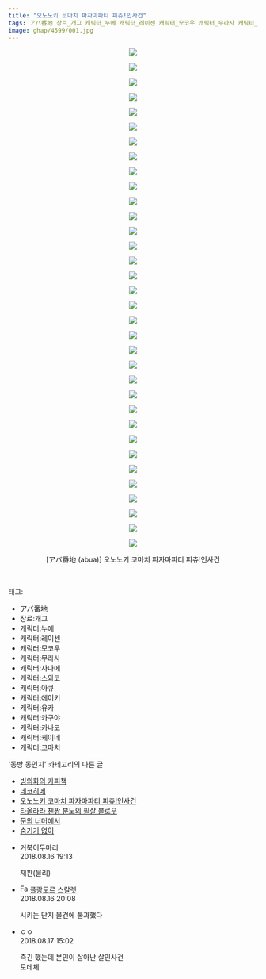 ```yaml
---
title: "오노노키 코마치 파자마파티 피츄!인사건"
tags: アバ番地 장르_개그 캐릭터_누에 캐릭터_레이센 캐릭터_모코우 캐릭터_무라사 캐릭터_사나에 캐릭터_스와코 캐릭터_아큐 캐릭터_에이키 캐릭터_유카 캐릭터_카구야 캐릭터_카나코 캐릭터_케이네 캐릭터_코마치 abua 동방_동인지
image: ghap/4599/001.jpg
---
```

<div class="article">
<p style="text-align: center; clear: none; float: none;"><img src="{{ site.nasurl }}/ghap/4599/001.jpg"/></p>
<p style="text-align: center; clear: none; float: none;"><img src="{{ site.nasurl }}/ghap/4599/002.jpg"/></p>
<p style="text-align: center; clear: none; float: none;"><img src="{{ site.nasurl }}/ghap/4599/003.jpg"/></p>
<p style="text-align: center; clear: none; float: none;"><img src="{{ site.nasurl }}/ghap/4599/004.jpg"/></p>
<p style="text-align: center; clear: none; float: none;"><img src="{{ site.nasurl }}/ghap/4599/005.jpg"/></p>
<p style="text-align: center; clear: none; float: none;"><img src="{{ site.nasurl }}/ghap/4599/006.jpg"/></p>
<p style="text-align: center; clear: none; float: none;"><img src="{{ site.nasurl }}/ghap/4599/007.jpg"/></p>
<p style="text-align: center; clear: none; float: none;"><img src="{{ site.nasurl }}/ghap/4599/008.jpg"/></p>
<p style="text-align: center; clear: none; float: none;"><img src="{{ site.nasurl }}/ghap/4599/009.jpg"/></p>
<p style="text-align: center; clear: none; float: none;"><img src="{{ site.nasurl }}/ghap/4599/010.jpg"/></p>
<p style="text-align: center; clear: none; float: none;"><img src="{{ site.nasurl }}/ghap/4599/011.jpg"/></p>
<p style="text-align: center; clear: none; float: none;"><img src="{{ site.nasurl }}/ghap/4599/012.jpg"/></p>
<p style="text-align: center; clear: none; float: none;"><img src="{{ site.nasurl }}/ghap/4599/013.jpg"/></p>
<p style="text-align: center; clear: none; float: none;"><img src="{{ site.nasurl }}/ghap/4599/014.jpg"/></p>
<p style="text-align: center; clear: none; float: none;"><img src="{{ site.nasurl }}/ghap/4599/015.jpg"/></p>
<p style="text-align: center; clear: none; float: none;"><img src="{{ site.nasurl }}/ghap/4599/016.jpg"/></p>
<p style="text-align: center; clear: none; float: none;"><img src="{{ site.nasurl }}/ghap/4599/017.jpg"/></p>
<p style="text-align: center; clear: none; float: none;"><img src="{{ site.nasurl }}/ghap/4599/018.jpg"/></p>
<p style="text-align: center; clear: none; float: none;"><img src="{{ site.nasurl }}/ghap/4599/019.jpg"/></p>
<p style="text-align: center; clear: none; float: none;"><img src="{{ site.nasurl }}/ghap/4599/020.jpg"/></p>
<p style="text-align: center; clear: none; float: none;"><img src="{{ site.nasurl }}/ghap/4599/021.jpg"/></p>
<p style="text-align: center; clear: none; float: none;"><img src="{{ site.nasurl }}/ghap/4599/022.jpg"/></p>
<p style="text-align: center; clear: none; float: none;"><img src="{{ site.nasurl }}/ghap/4599/023.jpg"/></p>
<p style="text-align: center; clear: none; float: none;"><img src="{{ site.nasurl }}/ghap/4599/024.jpg"/></p>
<p style="text-align: center; clear: none; float: none;"><img src="{{ site.nasurl }}/ghap/4599/025.jpg"/></p>
<p style="text-align: center; clear: none; float: none;"><img src="{{ site.nasurl }}/ghap/4599/026.jpg"/></p>
<p style="text-align: center; clear: none; float: none;"><img src="{{ site.nasurl }}/ghap/4599/027.jpg"/></p>
<p style="text-align: center; clear: none; float: none;"><img src="{{ site.nasurl }}/ghap/4599/028.jpg"/></p>
<p style="text-align: center; clear: none; float: none;"><img src="{{ site.nasurl }}/ghap/4599/029.jpg"/></p>
<p style="text-align: center; clear: none; float: none;"><img src="{{ site.nasurl }}/ghap/4599/030.jpg"/></p>
<p style="text-align: center; clear: none; float: none;"><img src="{{ site.nasurl }}/ghap/4599/031.jpg"/></p>
<p style="text-align: center; clear: none; float: none;"><img src="{{ site.nasurl }}/ghap/4599/032.jpg"/></p>
<p style="text-align: center; clear: none; float: none;"><img src="{{ site.nasurl }}/ghap/4599/033.jpg"/></p>
<p style="text-align: center; clear: none; float: none;"><img src="{{ site.nasurl }}/ghap/4599/034.jpg"/></p>
<p style="text-align: center; clear: none; float: none;">[アバ番地 (abua)] 오노노키 코마치 파자마파티 피츄!인사건</p>
<p><br/></p>
</div><div class="tagTrail">
<p>태그: </p>
<ul>
<li>アバ番地</li>
<li>장르:개그</li>
<li>캐릭터:누에</li>
<li>캐릭터:레이센</li>
<li>캐릭터:모코우</li>
<li>캐릭터:무라사</li>
<li>캐릭터:사나에</li>
<li>캐릭터:스와코</li>
<li>캐릭터:아큐</li>
<li>캐릭터:에이키</li>
<li>캐릭터:유카</li>
<li>캐릭터:카구야</li>
<li>캐릭터:카나코</li>
<li>캐릭터:케이네</li>
<li>캐릭터:코마치</li>
</ul>
</div><div class="another">
<p>'동방 동인지' 카테고리의 다른 글</p>
<ul>
<li><a href="/2018-08-21-ghap_4603">빙의화의 카피책</a></li>
<li><a href="/2018-08-21-ghap_4602">네코히메</a></li>
<li><a href="/2018-08-16-ghap_4599">오노노키 코마치 파자마파티 피츄!인사건</a></li>
<li><a href="/2018-08-16-ghap_4598">타올라라 첸짱 분노의 필살 블로우</a></li>
<li><a href="/2018-08-16-ghap_4595">문의 너머에서</a></li>
<li><a href="/2018-08-16-ghap_4593">숨기기 없이</a></li>
</ul>
</div><div class="cb_module cb_fluid">
<div class="cb_wrt cb_profile">
<div class="comment">
<ul>
<li class="cb_thumb_off" id="comment15310243">
<div class="cb_comment_area">
<div class="cb_info_area">
<div class="cb_section">
<span class="cb_nick_name">거북이두마리</span>
</div>
<div class="cb_section">
<span class="cb_date">2018.08.16 19:13 </span>
</div>
</div>
<div class="cb_dsc_comment">
<p class="cb_dsc">
											재판(물리)
										</p>
</div>
</div></li>
<li class="cb_thumb_off" id="comment15310297">
<div class="cb_comment_area">
<div class="cb_info_area">
<div class="cb_section">
<span class="cb_nick_name"><img alt="Favicon of http://qksxodid12.tistory.com" height="16" onerror="this.onerror=null;this.parentNode.removeChild(this)" src="http://qksxodid12.tistory.com/favicon.ico" width="16"/> <a href="http://qksxodid12.tistory.com" onclick="return openLinkInNewWindow(this)">플랑도르 스칼렛</a></span>
</div>
<div class="cb_section">
<span class="cb_date">2018.08.16 20:08 </span>
</div>
</div>
<div class="cb_dsc_comment">
<p class="cb_dsc">
											시키는 단지 물건에 불과했다
										</p>
</div>
</div></li>
<li class="cb_thumb_off" id="comment15310835">
<div class="cb_comment_area">
<div class="cb_info_area">
<div class="cb_section">
<span class="cb_nick_name">ㅇㅇ</span>
</div>
<div class="cb_section">
<span class="cb_date">2018.08.17 15:02 </span>
</div>
</div>
<div class="cb_dsc_comment">
<p class="cb_dsc">
											죽긴 했는데 본인이 살아난 살인사건<br/>
도데체
										</p>
</div>
</div></li>
</ul>
</div>
</div><!-- commentList close -->
</div>